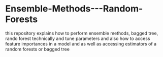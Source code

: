 # Ensemble-Methods---Random-Forests
this repository explains how to perform ensemble methods, bagged tree, rando forest technically and tune parameters and also how to access feature importances in a model and as well as accessing estimators of a random forests or bagged tree
